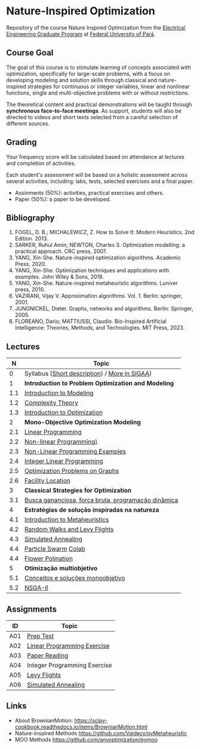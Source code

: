 # Nature-Inspired Optimization

Repository of the course Nature Inspired Optimization from the [Electrical Engineering Graduate Program](https://www.ppgee.propesp.ufpa.br/index.php/en/) at [Federal University of Pará](http://www.ufpa.br).

## Course Goal

The goal of this course is to stimulate learning of concepts associated with optimization, specifically for large-scale problems, with a focus on developing modeling and solution skills through classical and nature-inspired strategies for continuous or integer variables, linear and nonlinear functions, single and multi-objective problems with or without restrictions.

The theoretical content and practical demonstrations will be taught through **synchronous face-to-face meetings**. As support, students will also be directed to videos and short texts selected from a careful selection of different sources.

## Grading

Your frequency score will be calculated based on attendance at lectures and completion of activities.

Each student's assessment will be based on a holistic assessment across several activities, including: labs, tests, selected exercises and a final paper.

* Assinments (50%): activities, practical exercises and others.
* Paper (50%): a paper to be developed.

## Bibliography

1. FOGEL, D. B.; MICHALEWICZ, Z. How to Solve It: Modern Heuristics. 2nd Edition. 2013.
2. SARKER, Ruhul Amin; NEWTON, Charles S. Optimization modelling: a practical approach. CRC press, 2007.
3. YANG, Xin-She. Nature-inspired optimization algorithms. Academic Press, 2020.
4. YANG, Xin-She. Optimization techniques and applications with examples. John Wiley & Sons, 2018.
5. YANG, Xin-She. Nature-inspired metaheuristic algorithms. Luniver press, 2010.
6. VAZIRANI, Vijay V. Approximation algorithms. Vol. 1. Berlin: springer, 2001.
7. JUNGNICKEL, Dieter. Graphs, networks and algorithms. Berlin: Springer, 2005.
8. FLOREANO, Dario; MATTIUSSI, Claudio. Bio-Inspired Artificial Intelligence: Theories, Methods, and Technologies. MIT Press, 2023.

## Lectures

|**N**|**Topic**|
|---|---|
|0|Syllabus ([Short description](lectures/01_01_syllabus.pdf)) / [More in SIGAA](https://sigaa.ufpa.br/sigaa/verTelaLogin.do))|
|1|**Introduction to Problem Optimization and Modeling**|
|1.1|[Introduction to Modeling](lectures/01_02_Modelos.ipynb)|
|1.2|[Complexity Theory](lectures/01_03_Teoria_da_Complexidade.ipynb)|
|1.3|[Introduction to Optimization](lectures/01_04_Introdução_à_Otimização.ipynb)|
|2|**Mono-Objective Optimization Modeling**|
|2.1|[Linear Programming](lectures/02_01_PL.ipynb)|
|2.2|[Non-linear Programming)](https://docs.google.com/presentation/d/1v4F1mxYekwEJOA48Gvd-uQYeqfpl29cL9FmF6PacZvw/edit?usp=sharing)|
|2.3|[Non-Linear Programming Examples](lectures/02_03_Programação_Não_Linear.ipynb)|
|2.4|[Integer Linear Programming](lectures/02_04_Programação_Inteira.ipynb)|
|2.5|[Optimization Problems on Graphs](lectures/02_06_Problemas_em_grafos.ipynb)|
|2.6|[Facility Location](lectures/02_07_Localização_de_Facilidades.ipynb)|
|3|**Classical Strategies for Optimization**|
|3.1|[Busca gananciosa, força bruta, programação dinâmica](lectures/03_01_Estratégias_Heurísticas.ipynb)|
|4|**Estratégias de solução inspiradas na natureza**|
|4.1|[Introduction to Metaheuristics](lectures/IABIO_METAAula%201.pdf)|
|4.2|[Random Walks and Levy Flights](lectures/IABIO_METAAula%202versao2.pdf)|
|4.3|[Simulated Annealing](lectures/IABIO_METAAula3versao2.pdf)|
|4.4|[Particle Swarm](lectures/IABIO_METAAula%204pdf.pdf) [Colab](https://colab.research.google.com/drive/1oGMCPZ76K0sb39scKcWO77tdJOLzPXMB?usp=sharing)|
|4.4|[Flower Polination](lectures/IABIO_METAAula%205pdf.pdf)|
|5|**Otimização multiobjetivo**|
|5.1|[Conceitos e soluções monoobjetivo](lectures/05_01_Otimização_Multiobjetivo.ipynb)|
|5.2|[NSGA-II](lectures/05_02_NSGA_II.ipynb)|

## Assignments

|**ID**|**Topic**|
|---|---|
|A01|[Prep Test](assignments/A01.pdf)|
|A02|[Linear Programming Exercise](assignments/A02.ipynb)|
|A03|[Paper Reading](assignments/A03.md)|
|A04|Integer Programming Exercise|
|A05|[Levy Flights](assignments/A05.md)|
|A06|[Simulated Annealing](assignments/A06.md)|

## Links

* About BrownianMotion: https://scipy-cookbook.readthedocs.io/items/BrownianMotion.html
* Nature-Inspired Methods https://github.com/Valdecy/pyMetaheuristic 
* MOO Methods https://github.com/anyoptimization/pymoo